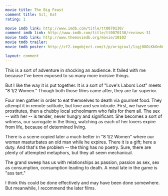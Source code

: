 ```yaml
---
movie title: The Big Feast
comment title: Sit, Eat
rating: 1

movie imdb link: http://www.imdb.com/title/tt0070130/
comment imdb link: http://www.imdb.com/title/tt0070130/reviews-31
movie tmdb link: http://www.themoviedb.org/movie/10102
movie tmdb trailer: 
movie tmdb poster: http://cf2.imgobject.com/t/p/original/1igj08OLKkOn6053oqxNDXvoekw.jpg

layout: comment
---
```


This is a sort of adventure in shocking an audience. It failed with me because I've been exposed to so many more incisive things.

But I like the way it is put together. It is a sort of "Love's Labors Lost" meets "8 1/2 Women." Though both those films came after, they are far superior.

Four men gather in order to eat themselves to death via gourmet food. They attempt it in remote solitude, but love and sex intrude. First, we have some prostitutes, then a chubby local schoolmarm who falls for them all. The sex -- with her -- is tender, never hungry and significant. She becomes a sort of witness, our surrogate in the thing, watching as each of her lovers expire from life, because of determined living.

There is a scene copied later a much better in "8 1/2 Women" where our woman masturbates an old man while he expires. There it is a gift; here a duty. And that's the problem -- the thing has no poetry. Sure, there are plenty of attempted metaphors, but they all seem mechanical.

The grand sweep has us with relationships as passion, passion as sex, sex as consumption, consumption leading to death. A meal late in the game is "ass tart." 

I think this could be done effectively and may have been done somewhere. But meanwhile, I recommend the later films.